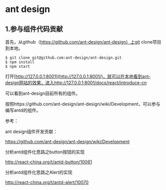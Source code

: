 # ant design



## 1.参与组件代码贡献



首先，从github（https://github.com/ant-design/ant-design）上git clone项目到本地。

```
$ git clone git@github.com:ant-design/ant-design.git
$ npm install
$ npm start
```

打开[http://127.0.0.1:8001](http://127.0.0.1:8001/)，就可以在本地看到ant-design网站的效果，进入http://127.0.0.1:8001/docs/react/introduce-cn

可以看到ant-design目前所有的组件。



按照https://github.com/ant-design/ant-design/wiki/Development，可以参与编写antd的组件。



参考：

ant design组件开发贡献：

https://github.com/ant-design/ant-design/wiki/Development

分析antd组件化思路之button按钮的实现

http://react-china.org/t/antd-button/10061

分析antd组件化思路之Alert的实现

http://react-china.org/t/antd-alert/10070

